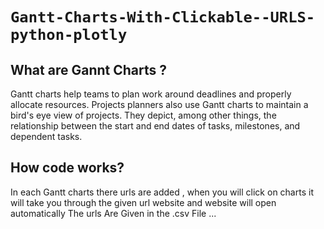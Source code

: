 # `Gantt-Charts-With-Clickable--URLS-python-plotly`
## What are Gannt Charts ? 
Gantt charts help teams to plan work around deadlines and properly allocate resources. Projects planners also use Gantt charts to maintain a bird's eye view of projects. They depict, among other things, the relationship between the start and end dates of tasks, milestones, and dependent tasks.
## How code works?
In each Gantt charts there  urls are   added , when you will click on charts it will take you through the given url website and website will open automatically
The urls Are Given in the .csv File ...
